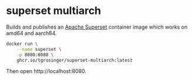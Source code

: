 # superset multiarch

Builds and publishes an [Apache Superset](https://superset.apache.org) container image which works on amd64 and aarch64.

```bash
docker run \
    --name superset \
    -p 8080:8088 \
    ghcr.io/tgrosinger/superset-multiarch:latest
```

Then open http://localhost:8080.
